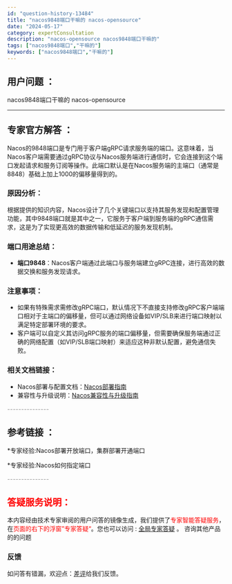 ```yaml
---
id: "question-history-13484"
title: "nacos9848端口干嘛的 nacos-opensource"
date: "2024-05-17"
category: expertConsultation
description: "nacos-opensource nacos9848端口干嘛的"
tags: ["nacos9848端口","干嘛的"]
keywords: ["nacos9848端口","干嘛的"]
---
```


## 用户问题 ： 
 nacos9848端口干嘛的 nacos-opensource 

---------------
## 专家官方解答 ：

Nacos的9848端口是专门用于客户端gRPC请求服务端的端口。这意味着，当Nacos客户端需要通过gRPC协议与Nacos服务端进行通信时，它会连接到这个端口发起请求和服务订阅等操作。此端口默认是在Nacos服务端的主端口（通常是8848）基础上加上1000的偏移量得到的。

### 原因分析：
根据提供的知识内容，Nacos设计了几个关键端口以支持其服务发现和配置管理功能，其中9848端口就是其中之一，它服务于客户端到服务端的gRPC通信需求，这是为了实现更高效的数据传输和低延迟的服务发现机制。

### 端口用途总结：
- **端口9848**：Nacos客户端通过此端口与服务端建立gRPC连接，进行高效的数据交换和服务发现请求。

### 注意事项：
- 如果有特殊需求需修改gRPC端口，默认情况下不直接支持修改gRPC客户端端口相对于主端口的偏移量，但可以通过网络设备如VIP/SLB来进行端口映射以满足特定部署环境的要求。
- 客户端可以自定义其访问gRPC服务的端口偏移量，但需要确保服务端通过正确的网络配置（如VIP/SLB端口映射）来适应这种非默认配置，避免通信失败。

### 相关文档链接：
- Nacos部署与配置文档：[Nacos部署指南](https://nacos.io/docs/latest/guide/admin/cluster-mode-quick-start/)
- 兼容性与升级说明：[Nacos兼容性与升级指南](https://nacos.io/docs/latest/upgrading/200-compatibility/)


<font color="#949494">---------------</font> 


## 参考链接 ：

*专家经验:Nacos部署开放端口，集群部署开通端口 
 
 *专家经验:Nacos如何指定端口 


 <font color="#949494">---------------</font> 
 


## <font color="#FF0000">答疑服务说明：</font> 

本内容经由技术专家审阅的用户问答的镜像生成，我们提供了<font color="#FF0000">专家智能答疑服务</font>，在<font color="#FF0000">页面的右下的浮窗”专家答疑“</font>。您也可以访问 : [全局专家答疑](https://opensource.alibaba.com/chatBot) 。 咨询其他产品的的问题

### 反馈
如问答有错漏，欢迎点：[差评](https://ai.nacos.io/user/feedbackByEnhancerGradePOJOID?enhancerGradePOJOId=13909)给我们反馈。

